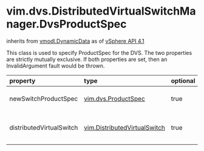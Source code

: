 vim.dvs.DistributedVirtualSwitchManager.DvsProductSpec
======================================================
inherits from [vmodl.DynamicData](docs/vmodl.DynamicData.md)
as of [vSphere API 4.1](vim.version.md#vim.version.version6)


This class is used to specify ProductSpec for the DVS. The two properties are  strictly mutually exclusive. If both properties are set, then  an InvalidArgument fault would be thrown.

| property | type | optional | priv | desc |
|:---------|:-----|:---------|:-----|:-----|
| newSwitchProductSpec | [vim.dvs.ProductSpec](vim.dvs.ProductSpec.md "vim.dvs.ProductSpec") | true | None | The ProductSpec for new DVS |
| distributedVirtualSwitch | [vim.DistributedVirtualSwitch](vim.DistributedVirtualSwitch.md "vim.DistributedVirtualSwitch") | true | None | Get ProductSpec from the existing DVS |


